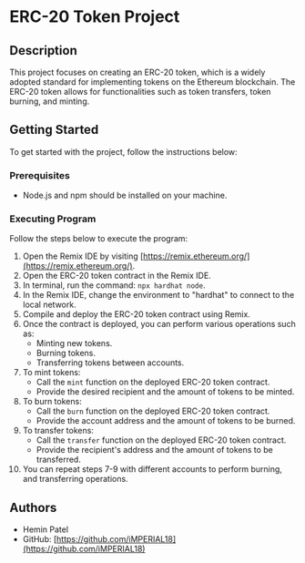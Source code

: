 # ERC-20 Token Project

## Description

This project focuses on creating an ERC-20 token, which is a widely adopted standard for implementing tokens on the Ethereum blockchain. The ERC-20 token allows for functionalities such as token transfers, token burning, and minting.

## Getting Started

To get started with the project, follow the instructions below:

### Prerequisites

- Node.js and npm should be installed on your machine.

### Executing Program

Follow the steps below to execute the program:

1. Open the Remix IDE by visiting [https://remix.ethereum.org/](https://remix.ethereum.org/).
2. Open the ERC-20 token contract in the Remix IDE.
3. In terminal, run the command: `npx hardhat node`.
4. In the Remix IDE, change the environment to "hardhat" to connect to the local network.
5. Compile and deploy the ERC-20 token contract using Remix.
6. Once the contract is deployed, you can perform various operations such as:
   - Minting new tokens.
   - Burning tokens.
   - Transferring tokens between accounts.
7. To mint tokens:
   - Call the `mint` function on the deployed ERC-20 token contract.
   - Provide the desired recipient and the amount of tokens to be minted.
8. To burn tokens:
   - Call the `burn` function on the deployed ERC-20 token contract.
   - Provide the account address and the amount of tokens to be burned.
9. To transfer tokens:
   - Call the `transfer` function on the deployed ERC-20 token contract.
   - Provide the recipient's address and the amount of tokens to be transferred.
10. You can repeat steps 7-9 with different accounts to perform burning, and transferring operations.

## Authors

- Hemin Patel
- GitHub: [https://github.com/iMPERIAL18](https://github.com/iMPERIAL18)
